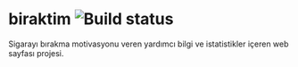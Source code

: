 # biraktim ![Build status](https://github.com/tufantunc/biraktim/workflows/CI/badge.svg)
Sigarayı bırakma motivasyonu veren yardımcı bilgi ve istatistikler içeren web sayfası projesi.
